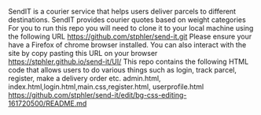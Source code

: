 SendIT is a courier service that helps users deliver parcels to different destinations. SendIT provides courier quotes based on weight categories For you to run this repo you will need to clone it to your local machine using the following URL https://github.com/stphler/send-it.git Please ensure your have a Firefox of chrome browser installed. You can also interact with the site by copy pasting this URL on your browser https://stphler.github.io/send-it/UI/ This repo contains the following HTML code that allows users to do various things such as login, track parcel, register, make a delivery order etc. admin.html, index.html,login.html,main.css,register.html, userprofile.html
https://github.com/stphler/send-it/edit/bg-css-editing-161720500/README.md
